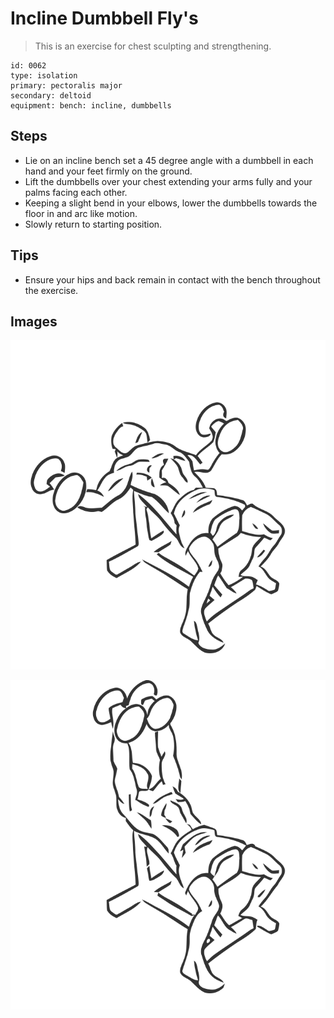 # Incline Dumbbell Fly's

> This is an exercise for chest sculpting and strengthening.

``` 
id: 0062 
type: isolation 
primary: pectoralis major 
secondary: deltoid 
equipment: bench: incline, dumbbells 
``` 


## Steps


 - Lie on an incline bench set a 45 degree angle with a dumbbell in each hand and your feet firmly on the ground.
 - Lift the dumbbells over your chest extending your arms fully and your palms facing each other.
 - Keeping a slight bend in your elbows, lower the dumbbells towards the floor in and arc like motion.
 - Slowly return to starting position.

## Tips


 - Ensure your hips and back remain in contact with the bench throughout the exercise.

## Images

![](./../svg/0062-relaxation.svg "")

![](./../svg/0062-tension.svg "")

